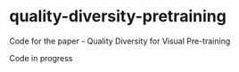 # quality-diversity-pretraining
Code for the paper - Quality Diversity for Visual Pre-training



Code in progress
